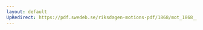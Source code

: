 ```yaml
---
layout: default
UpRedirect: https://pdf.swedeb.se/riksdagen-motions-pdf/1868/mot_1868__ak__00308/mot_1868__ak__00308_001.pdf
---
```

